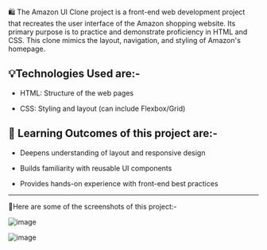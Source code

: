 🛍️ The Amazon UI Clone project is a front-end web development project that recreates the user interface of the Amazon shopping website. Its primary purpose is to practice and demonstrate proficiency in HTML and CSS. This clone mimics the layout, navigation, and styling of Amazon's homepage.

💡Technologies Used are:-
----------------------
* HTML: Structure of the web pages

* CSS: Styling and layout (can include Flexbox/Grid)

🎯 Learning Outcomes of this project are:-
---------------------------------------
* Deepens understanding of layout and responsive design

* Builds familiarity with reusable UI components

* Provides hands-on experience with front-end best practices
----------------------------------------------------
📌Here are some of the screenshots of this project:-

![image](https://github.com/user-attachments/assets/5ad5b790-88ba-4745-a511-1295972160b2)

![image](https://github.com/user-attachments/assets/f86c1d9e-51b9-4988-83b7-e98bd5077173)
